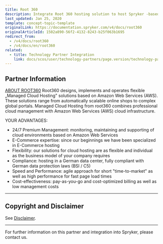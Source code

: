 ```yaml
---
title: Root 360
description: Integrate Root 360 hosting solution to host Spryker -based project
last_updated: Jan 25, 2020
template: concept-topic-template
originalLink: https://documentation.spryker.com/v4/docs/root360
originalArticleId: 1502a890-56f2-4132-8243-b25f063b1695
redirect_from:
  - /v4/docs/root360
  - /v4/docs/en/root360
related:
  - title: Technology Partner Integration
    link: docs/scos/user/technology-partners/page.version/technology-partners.html
---
```


## Partner Information

[ABOUT ROOT360](https://www.root360.de/) 
 Root360 designs, implements and operates flexible „Managed Cloud Hosting" solutions based on Amazon Web Services (AWS). These solutions range from automatically scalable online shops to complex global portals. Managed Cloud Hosting from root360 combines professional cloud management with Amazon Web Services (AWS) cloud infrastructure. 

YOUR ADVANTAGES: 

* 24/7 Premium Management: monitoring, maintaining and supporting of cloud environments based on Amazon Web Services
* E-Commerce expertise: since our beginnings we have been specialized in E-Commerce hosting
* Flexibility: our solutions for cloud hosting are as flexible and individual as the business model of your company requires
* Compliance: hosting in a German data center, fully compliant with German data protection laws (BSI / C5)
* Speed and Performance: agile approach for short "time-to-market" as well as high performance for fast page load times
* Cost-effectiveness: pay-as-you-go and cost-optimized billing as well as low management costs 
---

## Copyright and Disclaimer

See [Disclaimer](https://github.com/spryker/spryker-documentation).

---
For further information on this partner and integration into Spryker, please contact us.

<div class="hubspot-form js-hubspot-form" data-portal-id="2770802" data-form-id="163e11fb-e833-4638-86ae-a2ca4b929a41" id="hubspot-1"></div>





